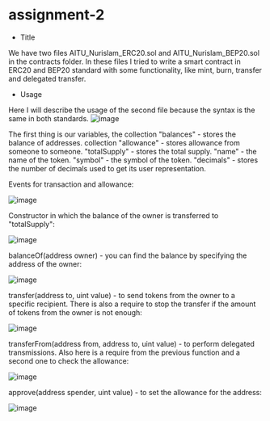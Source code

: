 # assignment-2
- Title

We have two files AITU_Nurislam_ERC20.sol and AITU_Nurislam_BEP20.sol in the contracts folder. In these files I tried to write a smart contract in ERC20 and BEP20 standard with some functionality, like mint, burn, transfer and delegated transfer.

- Usage

Here I will describe the usage of the second file because the syntax is the same in both standards.
![image](https://user-images.githubusercontent.com/80254372/193319125-1a973b45-3faf-4294-8c3c-ebadfc14f265.png)

The first thing is our variables, the collection "balances" - stores the balance of addresses. 
collection "allowance" - stores allowance from someone to someone.
"totalSupply" - stores the total supply.
"name" - the name of the token.
"symbol" - the symbol of the token.
"decimals" - stores the number of decimals used to get its user representation.

Events for transaction and allowance:

![image](https://user-images.githubusercontent.com/80254372/193320434-098136b7-75d5-4dff-b09c-08592a5ba4c2.png)

Constructor in which the balance of the owner is transferred to "totalSupply":

![image](https://user-images.githubusercontent.com/80254372/193320654-d4406af1-2364-4d02-a9e2-3634c1bb877b.png)

balanceOf(address owner) - you can find the balance by specifying the address of the owner:

![image](https://user-images.githubusercontent.com/80254372/193320828-8f67e2d4-fae3-464f-810d-848b2b0d2c00.png)

transfer(address to, uint value) - to send tokens from the owner to a specific recipient. There is also a require to stop the transfer if the amount of tokens from the owner is not enough:

![image](https://user-images.githubusercontent.com/80254372/193321224-e057a253-3680-4428-a176-ef1d7ca7a80b.png)

transferFrom(address from, address to, uint value) - to perform delegated transmissions. Also here is a require from the previous function and a second one to check the allowance:

![image](https://user-images.githubusercontent.com/80254372/193321480-4afce5d6-f779-4a81-bf60-4e57b7d8e197.png)

approve(address spender, uint value) - to set the allowance for the address:

![image](https://user-images.githubusercontent.com/80254372/193322213-3cf25949-8b01-4140-8a2e-0ee8003651d3.png)


